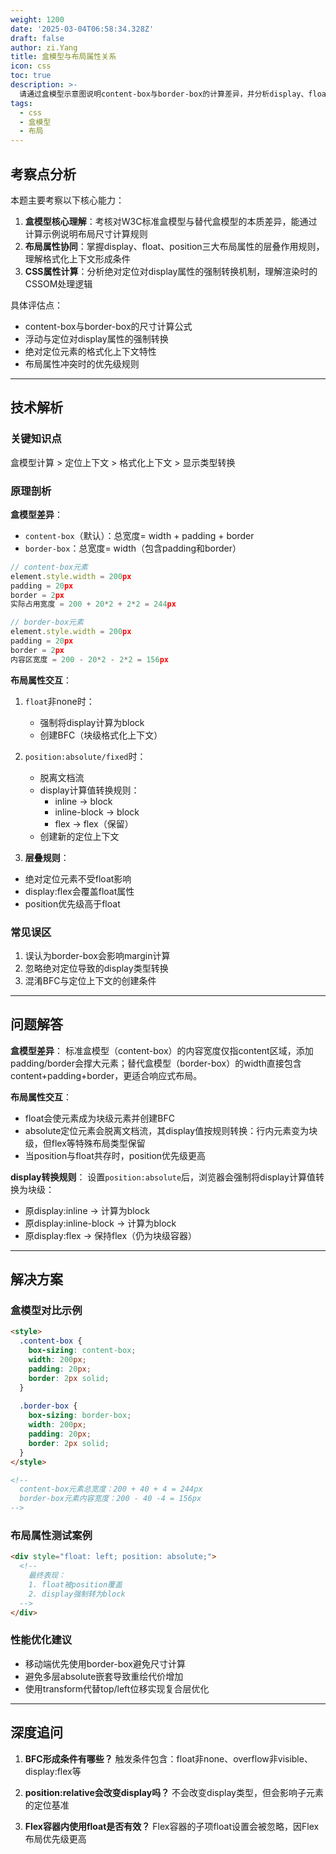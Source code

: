 ```yaml
---
weight: 1200
date: '2025-03-04T06:58:34.328Z'
draft: false
author: zi.Yang
title: 盒模型与布局属性关系
icon: css
toc: true
description: >-
  请通过盒模型示意图说明content-box与border-box的计算差异，并分析display、float、position三个核心布局属性的相互作用关系。当元素设置position:absolute后，其display值会发生什么变化？
tags:
  - css
  - 盒模型
  - 布局
---
```


## 考察点分析

本题主要考察以下核心能力：
1. **盒模型核心理解**：考核对W3C标准盒模型与替代盒模型的本质差异，能通过计算示例说明布局尺寸计算规则
2. **布局属性协同**：掌握display、float、position三大布局属性的层叠作用规则，理解格式化上下文形成条件
3. **CSS属性计算**：分析绝对定位对display属性的强制转换机制，理解渲染时的CSSOM处理逻辑

具体评估点：
- content-box与border-box的尺寸计算公式
- 浮动与定位对display属性的强制转换
- 绝对定位元素的格式化上下文特性
- 布局属性冲突时的优先级规则

---

## 技术解析

### 关键知识点
盒模型计算 > 定位上下文 > 格式化上下文 > 显示类型转换

### 原理剖析
**盒模型差异**：
- `content-box`（默认）：总宽度= width + padding + border
- `border-box`：总宽度= width（包含padding和border）

```javascript
// content-box元素
element.style.width = 200px
padding = 20px
border = 2px
实际占用宽度 = 200 + 20*2 + 2*2 = 244px

// border-box元素
element.style.width = 200px
padding = 20px
border = 2px
内容区宽度 = 200 - 20*2 - 2*2 = 156px
```

**布局属性交互**：
1. `float`非none时：
   - 强制将display计算为block
   - 创建BFC（块级格式化上下文）
   
2. `position:absolute/fixed`时：
   - 脱离文档流
   - display计算值转换规则：
     - inline -> block
     - inline-block -> block
     - flex -> flex（保留）
   - 创建新的定位上下文

3. **层叠规则**：
- 绝对定位元素不受float影响
- display:flex会覆盖float属性
- position优先级高于float

### 常见误区
1. 误认为border-box会影响margin计算
2. 忽略绝对定位导致的display类型转换
3. 混淆BFC与定位上下文的创建条件

---

## 问题解答

**盒模型差异**：
标准盒模型（content-box）的内容宽度仅指content区域，添加padding/border会撑大元素；替代盒模型（border-box）的width直接包含content+padding+border，更适合响应式布局。

**布局属性交互**：
- float会使元素成为块级元素并创建BFC
- absolute定位元素会脱离文档流，其display值按规则转换：行内元素变为块级，但flex等特殊布局类型保留
- 当position与float共存时，position优先级更高

**display转换规则**：
设置`position:absolute`后，浏览器会强制将display计算值转换为块级：
- 原display:inline → 计算为block
- 原display:inline-block → 计算为block
- 原display:flex → 保持flex（仍为块级容器）

---

## 解决方案

### 盒模型对比示例
```html
<style>
  .content-box {
    box-sizing: content-box;
    width: 200px;
    padding: 20px;
    border: 2px solid;
  }
  
  .border-box {
    box-sizing: border-box; 
    width: 200px;
    padding: 20px;
    border: 2px solid;
  }
</style>

<!-- 
  content-box元素总宽度：200 + 40 + 4 = 244px
  border-box元素内容宽度：200 - 40 -4 = 156px 
-->
```

### 布局属性测试案例
```html
<div style="float: left; position: absolute;">
  <!-- 
    最终表现：
    1. float被position覆盖
    2. display强制转为block 
  -->
</div>
```

### 性能优化建议
- 移动端优先使用border-box避免尺寸计算
- 避免多层absolute嵌套导致重绘代价增加
- 使用transform代替top/left位移实现复合层优化

---

## 深度追问

1. **BFC形成条件有哪些？**
   触发条件包含：float非none、overflow非visible、display:flex等

2. **position:relative会改变display吗？**
   不会改变display类型，但会影响子元素的定位基准

3. **Flex容器内使用float是否有效？**
   Flex容器的子项float设置会被忽略，因Flex布局优先级更高